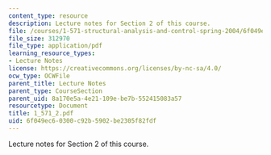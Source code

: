 ```yaml
---
content_type: resource
description: Lecture notes for Section 2 of this course.
file: /courses/1-571-structural-analysis-and-control-spring-2004/6f049ec60300c92b5902be2305f82fdf_1_571_2.pdf
file_size: 312970
file_type: application/pdf
learning_resource_types:
- Lecture Notes
license: https://creativecommons.org/licenses/by-nc-sa/4.0/
ocw_type: OCWFile
parent_title: Lecture Notes
parent_type: CourseSection
parent_uid: 8a170e5a-4e21-109e-be7b-552415083a57
resourcetype: Document
title: 1_571_2.pdf
uid: 6f049ec6-0300-c92b-5902-be2305f82fdf
---
```

Lecture notes for Section 2 of this course.